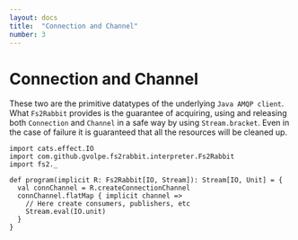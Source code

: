 ```yaml
---
layout: docs
title:  "Connection and Channel"
number: 3
---
```


# Connection and Channel

These two are the primitive datatypes of the underlying `Java AMQP client`. What `Fs2Rabbit` provides is the guarantee of acquiring, using and releasing both `Connection` and `Channel` in a safe way by using `Stream.bracket`. Even in the case of failure it is guaranteed that all the resources will be cleaned up.

```tut:book:silent
import cats.effect.IO
import com.github.gvolpe.fs2rabbit.interpreter.Fs2Rabbit
import fs2._

def program(implicit R: Fs2Rabbit[IO, Stream]): Stream[IO, Unit] = {
  val connChannel = R.createConnectionChannel
  connChannel.flatMap { implicit channel =>
    // Here create consumers, publishers, etc
    Stream.eval(IO.unit)
  }
}
```
